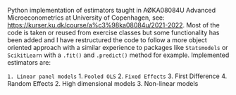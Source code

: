 Python implementation of estimators taught in AØKA08084U Advanced Microeconometrics at University of Copenhagen, see: https://kurser.ku.dk/course/a%c3%98ka08084u/2021-2022. Most of the code is taken or reused from exercise classes but some functionality has been added and I have restructured the code to follow a more object oriented approach with a similar experience to packages like `Statsmodels` or `ScikitLearn` with a `.fit()` and `.predict()` method for example. Implemented estimators are:

`1. Linear panel models`
    1. `Pooled OLS`
    2. `Fixed Effects`
    3. First Difference
    4. Random Effects
2. High dimensional models
3. Non-linear models

